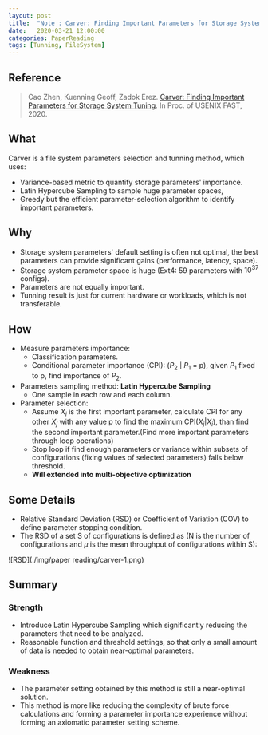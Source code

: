 ```yaml
---
layout: post
title:  "Note : Carver: Finding Important Parameters for Storage System Tuning"
date:   2020-03-21 12:00:00
categories: PaperReading
tags: [Tunning, FileSystem]
---
```


## Reference

> Cao Zhen, Kuenning Geoff, Zadok Erez. [Carver: Finding Important Parameters for Storage System Tuning](https://www.usenix.org/system/files/fast20-cao.pdf). In Proc. of USENIX FAST, 2020.

## What

Carver is a file system parameters selection and tunning method, which uses:
* Variance-based metric to quantify storage parameters' importance.
* Latin Hypercube Sampling to sample huge parameter spaces,
* Greedy but the efficient parameter-selection algorithm to identify important parameters. 

<!-- more -->

## Why

* Storage system parameters' default setting is often not optimal, the best parameters can provide significant gains (performance, latency, space). 
* Storage system parameter space is huge (Ext4: 59 parameters with $10^{37}$ configs). 
* Parameters are not equally important.
* Tunning result is just for current hardware or workloads, which is not transferable.

## How

* Measure parameters importance:
    * Classification parameters.
    * Conditional parameter importance (CPI): ($P_2$ | $P_1$ = p), given $P_1$ fixed to p, find importance of $P_2$.
* Parameters sampling method: **Latin Hypercube Sampling**
    * One sample in each row and each column.
* Parameter selection:
    * Assume $X_i$ is the first important parameter, calculate CPI for any other $X_j$ with any value p to find the maximum CPI($X_j$|$X_i$), than find the second important parameter.(Find more important parameters through loop operations)
    * Stop loop if find enough parameters or variance within subsets of configurations (fixing values of selected parameters) falls below threshold.
    * **Will extended into multi-objective optimization**

## Some Details

*  Relative Standard Deviation (RSD) or Coefficient of Variation (COV) to define parameter stopping condition. 
* The RSD of a set S of configurations is defined as (N is the number of configurations and $\mu$ is the mean throughput of configurations within S):

![RSD](./img/paper reading/carver-1.png)


## Summary

### Strength

* Introduce Latin Hypercube Sampling which significantly reducing the parameters that need to be analyzed.
* Reasonable function and threshold settings, so that only a small amount of data is needed to obtain near-optimal parameters.

### Weakness

* The parameter setting obtained by this method is still a near-optimal solution.
* This method is more like reducing the complexity of brute force calculations and forming a parameter importance experience without forming an axiomatic parameter setting scheme.